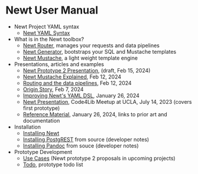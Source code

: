 
# Newt User Manual

- Newt Project YAML syntax
  - [Newt YAML Syntax](newt_yaml_syntax.md)
- What is in the Newt toolbox?
  - [Newt Router](newtrouter.1.md), manages your requests and data pipelines
  - [Newt Generator](newtgenerator.1.md), bootstraps your SQL and Mustache templates
  - [Newt Mustache](newtmustache.1.md), a light weight template engine
- Presentations, articles and examples
  - [Newt Prototype 2 Presentation](presentation2/), (draft, Feb 15, 2024)
  - [Newt Mustache Explained](newtmustache_explained.md), Feb 12, 2024
  - [Routing and the data pipelines](newtrouter_explained.md), Feb 12, 2024
  - [Origin Story](origin_story.md), Feb 7, 2024
  - [Improving Newt's YAML DSL](improving_the_type_dsl.md), January 26, 2024
  - [Newt Presentation](presentation/), Code4Lib Meetup at UCLA, July 14, 2023 (covers first prototype)
  - [Reference Material](reference_material.md), January 26, 2024, links to prior art and documentation
- Installation
  - [Installing Newt](INSTALL.md)
  - [Installing PostgREST](INSTALL-PostgREST.md) from source (developer notes)
  - [Installing Pandoc](INSTALL-Pandoc.md) from souce (developer notes)
- Prototype Development 
  - [Use Cases](use_cases.md) (Newt prototype 2 proposals in upcoming projects)
  - [Todo](TODO.md), prototype todo list
